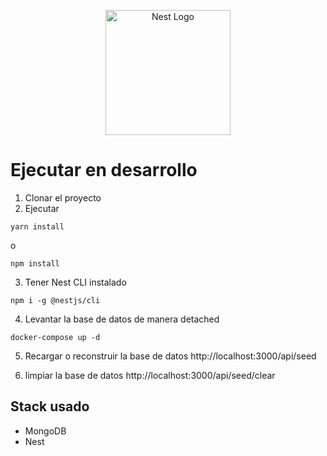 <p align="center">
  <a href="http://nestjs.com/" target="blank"><img src="https://nestjs.com/img/logo-small.svg" width="200" alt="Nest Logo" /></a>
</p>

# Ejecutar en desarrollo

1. Clonar el proyecto
2. Ejecutar

```
yarn install
```

o

```
npm install
```

3. Tener Nest CLI instalado

```
npm i -g @nestjs/cli
```

4. Levantar la base de datos de manera detached

```
docker-compose up -d
```

5. Recargar o reconstruir la base de datos
   http://localhost:3000/api/seed

6. limpiar la base de datos
   http://localhost:3000/api/seed/clear

## Stack usado

- MongoDB
- Nest
